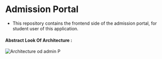 # Admission Portal
- This repository contains the frontend side of the admission portal, for student user of this application. 

#### Abstract Look Of Architecture :
![Architecture od admin P](https://user-images.githubusercontent.com/67834407/145363207-3e982edf-b0fc-412f-979c-11de32f5f421.png)

